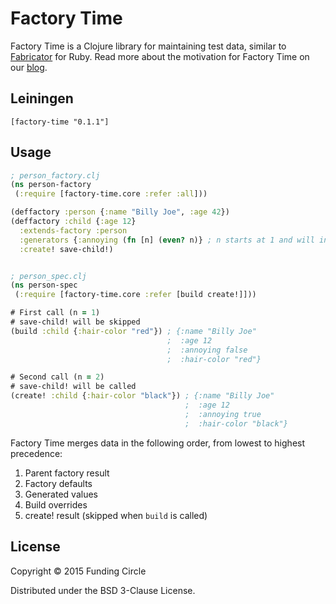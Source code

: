 # Factory Time

Factory Time is a Clojure library for maintaining test data, similar to [Fabricator](http://www.fabricationgem.org/) for Ruby. Read more about the motivation for Factory Time on our [blog](https://engineering.fundingcircle.com/blog/2015/03/21/factory-time/).

## Leiningen

`[factory-time "0.1.1"]`

## Usage

```clojure
; person_factory.clj
(ns person-factory
 (:require [factory-time.core :refer :all]))

(deffactory :person {:name "Billy Joe", :age 42})
(deffactory :child {:age 12}
  :extends-factory :person
  :generators {:annoying (fn [n] (even? n)} ; n starts at 1 and will increase by 1 every time build is called
  :create! save-child!)
```

```clojure

; person_spec.clj
(ns person-spec
 (:require [factory-time.core :refer [build create!]]))

# First call (n = 1)
# save-child! will be skipped
(build :child {:hair-color "red"}) ; {:name "Billy Joe"
                                   ;  :age 12
                                   ;  :annoying false
                                   ;  :hair-color "red"}

# Second call (n = 2)
# save-child! will be called
(create! :child {:hair-color "black"}) ; {:name "Billy Joe"
                                       ;  :age 12
                                       ;  :annoying true
                                       ;  :hair-color "black"}
```

Factory Time merges data in the following order, from lowest to highest precedence:

1. Parent factory result
1. Factory defaults
1. Generated values
1. Build overrides
1. create! result (skipped when `build` is called)

## License

Copyright © 2015 Funding Circle

Distributed under the BSD 3-Clause License.
